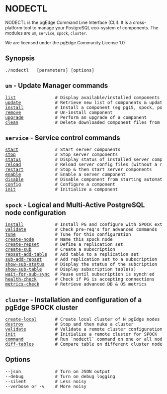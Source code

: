 # NODECTL
NODECTL is the pgEdge Command Line Interface (CLI).  It is a cross-platform 
tool to manage your PostgreSQL eco-system of components.  The modules are 
`um`, `service`, `spock`, `cluster`.

We are licensed under the pgEdge Community License 1.0

## Synopsis
<pre>
./nodectl <module> <command> [parameters] [options] 
</pre>

## `um` - Update Manager commands 
<pre>
<a href=doc/um-list.md>list</a>               # Display available/installed components 
<a href=doc/um-update.md>update</a>             # Retrieve new list of components & update nodectl
<a href=doc/um-install.md>install</a>            # Install a component (eg pg15, spock, postgis, etc)
<a href=doc/um-remove.md>remove</a>             # Un-install component
<a href=doc/um-upgrade.md>upgrade</a>            # Perform an upgrade of a component
<a href=doc/um-clean.md>clean</a>              # Delete downloaded component files from local cache
</pre>

## `service` - Service control commands
<pre>
<a href=doc/service-start.md>start</a>              # Start server components
<a href=doc/service-stop.md>stop</a>               # Stop server components
<a href=doc/service-status.md>status</a>             # Display status of installed server components
<a href=doc/service-reload.md>reload</a>             # Reload server config files (without a restart)
<a href=doc/service-restart.md>restart</a>            # Stop & then start server components
<a href=doc/service-enable.md>enable</a>             # Enable a server component
<a href=doc/service-disable.md>disable</a>            # Disable component from starting automatically
<a href=doc/service-config-.md>config</a>             # Configure a component
<a href=doc/service-init.md>init</a>               # Initialize a component
</pre>

## `spock` - Logical and Multi-Active PostgreSQL node configuration
<pre>
<a href=doc/spock-install.md>install</a>            # Install PG and configure with SPOCK extension
<a href=doc/spock-validate.md>validate</a>           # Check pre-req's for advanced commands
<a href=doc/spock-tune.md>tune</a>               # Tune for this configuration
<a href=doc/spock-create-node.md>create-node</a>        # Name this spock node
<a href=doc/spock-create-repset.md>create-repset</a>      # Define a replication set
<a href=doc/spock-create-sub.md>create-sub</a>         # Create a subscription
<a href=doc/spock-repset-add-table.md>repset-add-table</a>   # Add table to a replication set
<a href=doc/spock-sub-add-repset.md>sub-add-repset</a>     # Add replication set to a subscription
<a href=doc/spock-show-sub-status.md>show-sub-status</a>    # Display the status of the subcription
<a href=doc/spock-show-sub-table.md>show-sub-table</a>     # Display subscription table(s)
<a href=doc/spock-wait-for-sub-sync.md>wait-for-sub-sync</a>  # Pause until subscription is synch'ed
<a href=doc/spock-health-check.md>health-check</a>       # Check if PG is accepting connections
<a href=doc/spock-metrics-check.md>metrics-check</a>      # Retrieve advanced DB & OS metrics
</pre>

## `cluster` - Installation and configuration of a pgEdge SPOCK cluster
<pre>
<a href=doc/cluster-create-local.md>create-local</a>       # Create local cluster of N pgEdge nodes on different ports
<a href=doc/cluster-destroy.md>destroy</a>            # Stop and then nuke a cluster
<a href=doc/cluster-validate.md>validate</a>           # Validate a remote cluster configuration
<a href=doc/cluster-init.md>init</a>               # Initialize a remote cluster for SPOCK
<a href=doc/cluster-command.md>command</a>            # Run `nodectl` command on one or all nodes of a cluster
<a href=doc/cluster-diff-tables.md>diff-tables</a>        # Compare table on different cluster nodes
</pre>

## Options
<pre>
--json             # Turn on JSON output
--debug            # Turn on debug logging
--silent           # Less noisy
--verbose or -v    # More noisy
</pre>
